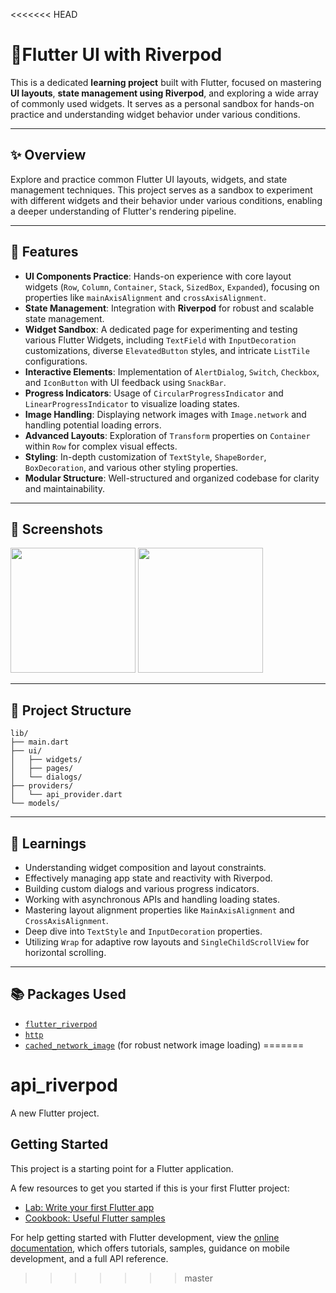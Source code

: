 <<<<<<< HEAD
# 📱Flutter UI with Riverpod

This is a dedicated **learning project** built with Flutter, focused on mastering **UI layouts**, **state management using Riverpod**, and exploring a wide array of commonly used widgets. It serves as a personal sandbox for hands-on practice and understanding widget behavior under various conditions.

---

## ✨ Overview

Explore and practice common Flutter UI layouts, widgets, and state management techniques. This project serves as a sandbox to experiment with different widgets and their behavior under various conditions, enabling a deeper understanding of Flutter's rendering pipeline.

---

## 🚀 Features

-   **UI Components Practice**: Hands-on experience with core layout widgets (`Row`, `Column`, `Container`, `Stack`, `SizedBox`, `Expanded`), focusing on properties like `mainAxisAlignment` and `crossAxisAlignment`.
-   **State Management**: Integration with **Riverpod** for robust and scalable state management.
-   **Widget Sandbox**: A dedicated page for experimenting and testing various Flutter Widgets, including `TextField` with `InputDecoration` customizations, diverse `ElevatedButton` styles, and intricate `ListTile` configurations.
-   **Interactive Elements**: Implementation of `AlertDialog`, `Switch`, `Checkbox`, and `IconButton` with UI feedback using `SnackBar`.
-   **Progress Indicators**: Usage of `CircularProgressIndicator` and `LinearProgressIndicator` to visualize loading states.
-   **Image Handling**: Displaying network images with `Image.network` and handling potential loading errors.
-   **Advanced Layouts**: Exploration of `Transform` properties on `Container` within `Row` for complex visual effects.
-   **Styling**: In-depth customization of `TextStyle`, `ShapeBorder`, `BoxDecoration`, and various other styling properties.
-   **Modular Structure**: Well-structured and organized codebase for clarity and maintainability.

---

## 📸 Screenshots

<p float="left">
  <img src="screenshots/screen1.png" width="200" />
  <img src="screenshots/screen2.png" width="200" />
</p>

---

## 🧱 Project Structure

```
lib/
├── main.dart
├── ui/
│   ├── widgets/
│   ├── pages/
│   └── dialogs/
├── providers/
│   └── api_provider.dart
└── models/
```
---

## 🧠 Learnings

-   Understanding widget composition and layout constraints.
-   Effectively managing app state and reactivity with Riverpod.
-   Building custom dialogs and various progress indicators.
-   Working with asynchronous APIs and handling loading states.
-   Mastering layout alignment properties like `MainAxisAlignment` and `CrossAxisAlignment`.
-   Deep dive into `TextStyle` and `InputDecoration` properties.
-   Utilizing `Wrap` for adaptive row layouts and `SingleChildScrollView` for horizontal scrolling.

---

## 📚 Packages Used

-   [`flutter_riverpod`](https://pub.dev/packages/flutter_riverpod)
-   [`http`](https://pub.dev/packages/http)
-   [`cached_network_image`](https://pub.dev/packages/cached_network_image) (for robust network image loading)
=======
# api_riverpod

A new Flutter project.

## Getting Started

This project is a starting point for a Flutter application.

A few resources to get you started if this is your first Flutter project:

- [Lab: Write your first Flutter app](https://docs.flutter.dev/get-started/codelab)
- [Cookbook: Useful Flutter samples](https://docs.flutter.dev/cookbook)

For help getting started with Flutter development, view the
[online documentation](https://docs.flutter.dev/), which offers tutorials,
samples, guidance on mobile development, and a full API reference.
>>>>>>> master
